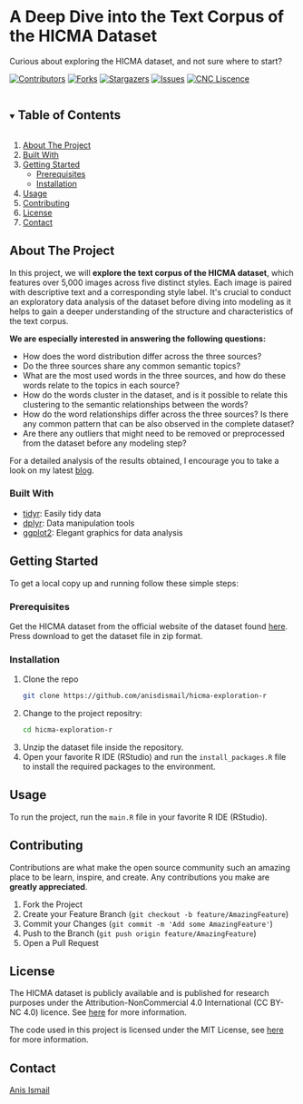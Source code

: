 # A Deep Dive into the Text Corpus of the HICMA Dataset
Curious about exploring the HICMA dataset, and not sure where to start? 
<!-- PROJECT SHIELDS -->
[![Contributors][contributors-shield]][contributors-url]
[![Forks][forks-shield]][forks-url]
[![Stargazers][stars-shield]][stars-url]
[![Issues][issues-shield]][issues-url]
[![CNC Liscence][license-shield]][license-url]

<!-- TABLE OF CONTENTS -->
<details open="open">
  <summary><h2 style="display: inline-block">Table of Contents</h2></summary>
  <ol>
    <li>
      <a href="#about-the-project">About The Project</a>
      </li>
     <li> <a href="#built-with">Built With</a>
    </li>
    <li>
      <a href="#getting-started">Getting Started</a>
      <ul>
        <li><a href="#prerequisites">Prerequisites</a></li>
        <li><a href="#installation">Installation</a></li>
      </ul>
    </li>
    <li><a href="#usage">Usage</a></li>
    <li><a href="#contributing">Contributing</a></li>
   <li><a href="#license">License</a></li>
    <li><a href="#contact">Contact</a></li>
  </ol>
</details>



<!-- ABOUT THE PROJECT -->
## About The Project
In this project, we will **explore the text corpus of the HICMA dataset**, which features over 5,000 images across five distinct styles. Each image is paired with descriptive text and a corresponding style label. It's crucial to conduct an exploratory data analysis of the dataset before diving into modeling as it helps to gain a deeper understanding of the structure and characteristics of the text corpus.

**We are especially interested in answering the following questions:**

- How does the word distribution differ across the three sources?
- Do the three sources share any common semantic topics?
- What are the most used words in the three sources, and how do these words relate to the topics in each source?
- How do the words cluster in the dataset, and is it possible to relate this clustering to the semantic relationships between the words?
- How do the word relationships differ across the three sources? Is there any common pattern that can be also observed in the complete dataset?
- Are there any outliers that might need to be removed or preprocessed from the dataset before any modeling step?

For a detailed analysis of the results obtained, I encourage you to take a look on my latest [blog](https://anisdismail.com/posts/hicma_exploration/). 

### Built With

* [tidyr](https://CRAN.R-project.org/package=tidyr): Easily tidy data 
* [dplyr](https://CRAN.R-project.org/package=dplyr): Data manipulation tools 
* [ggplot2](http://ggplot2.org): Elegant graphics for data analysis

## Getting Started

To get a local copy up and running follow these simple steps:

### Prerequisites
Get the HICMA dataset from the official website of the dataset found [here](https://hicma.net/dataset.html). Press download to get the dataset file in zip format. 

### Installation

1. Clone the repo
   ```sh
   git clone https://github.com/anisdismail/hicma-exploration-r
   ```
2. Change to the project repositry:
   ```sh
   cd hicma-exploration-r

   ```
3. Unzip the dataset file inside the repository.
4. Open your favorite R IDE (RStudio) and run the `install_packages.R` file to install the required packages to the environment.

## Usage
To run the project, run the `main.R` file in your favorite R IDE (RStudio). 

<!-- CONTRIBUTING -->
## Contributing

Contributions are what make the open source community such an amazing place to be learn, inspire, and create. Any contributions you make are **greatly appreciated**.

1. Fork the Project
2. Create your Feature Branch (`git checkout -b feature/AmazingFeature`)
3. Commit your Changes (`git commit -m 'Add some AmazingFeature'`)
4. Push to the Branch (`git push origin feature/AmazingFeature`)
5. Open a Pull Request

<!--LICENSE -->
## License

The HICMA dataset is publicly available and is published for research purposes under the Attribution-NonCommercial 4.0 International (CC BY-NC 4.0) licence. See [here](https://github.com/anisdismail/HICMA-benchmark/blob/main/LICENSE) for more information. 

The code used in this project is licensed under the MIT License, see [here](https://github.com/anisdismail/hicma-exploration-r/blob/main/LICENSE) for more information. 


<!-- CONTACT -->
## Contact

[Anis Ismail](https://linkedin.com/in/anisdimail)



<!-- MARKDOWN LINKS & IMAGES -->
[contributors-shield]: https://img.shields.io/github/contributors/anisdismail/hicma-exploration-r.svg?style=for-the-badge
[contributors-url]: https://github.com/anisdismail/hicma-exploration-r/graphs/contributors
[forks-shield]: https://img.shields.io/github/forks/anisdismail/hicma-exploration-r.svg?style=for-the-badge
[forks-url]: https://github.com/anisdismail/hicma-exploration-r/network/members
[stars-shield]: https://img.shields.io/github/stars/anisdismail/hicma-exploration-r.svg?style=for-the-badge
[stars-url]: https://github.com/anisdismail/hicma-exploration-r/stargazers
[issues-shield]: https://img.shields.io/github/issues/anisdismail/hicma-exploration-r.svg?style=for-the-badge
[issues-url]: https://github.com/anisdismail/hicma-exploration-r/issues
[license-shield]: https://img.shields.io/badge/license-MIT-green?style=for-the-badge
[license-url]: https://github.com/anisdismail/hicma-exploration-r/LICENSE
